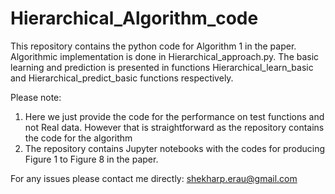 # Hierarchical_Algorithm_code

This repository contains the python code for Algorithm 1 in the paper. Algorithmic implementation is done in Hierarchical_approach.py. The basic learning and prediction is presented in functions Hierarchical_learn_basic and Hierarchical_predict_basic functions respectively.

Please note:

1. Here we just provide the code for the performance on test functions and not Real data. However that is straightforward as the repository contains the code for the algorithm
2. The repository contains Jupyter notebooks with the codes for producing Figure 1 to Figure 8 in the paper.

For any issues please contact me directly: shekharp.erau@gmail.com
